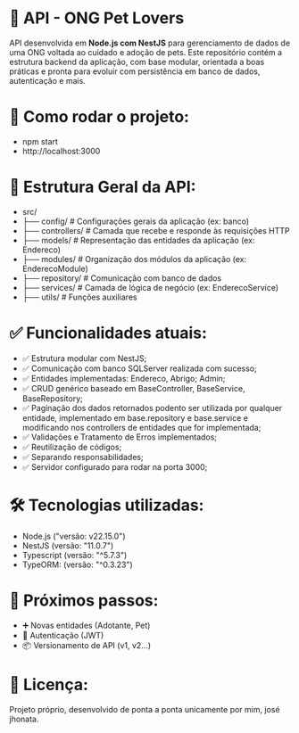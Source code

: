# 🐾 API - ONG Pet Lovers

API desenvolvida em **Node.js com NestJS** para gerenciamento de dados de uma ONG voltada ao cuidado e adoção de pets. Este repositório contém a estrutura backend da aplicação, com base modular, orientada a boas práticas e pronta para evoluir com persistência em banco de dados, autenticação e mais.

# 🚀 Como rodar o projeto:

- npm start
- http://localhost:3000

# 📁 Estrutura Geral da API:

- src/
- ├── config/           # Configurações gerais da aplicação (ex: banco)
- ├── controllers/      # Camada que recebe e responde às requisições HTTP
- ├── models/           # Representação das entidades da aplicação (ex: Endereco)
- ├── modules/          # Organização dos módulos da aplicação (ex: EnderecoModule)
- ├── repository/       # Comunicação com banco de dados
- ├── services/         # Camada de lógica de negócio (ex: EnderecoService)
- ├── utils/            # Funções auxiliares

# ✅ Funcionalidades atuais:

- ✅ Estrutura modular com NestJS;
- ✅ Comunicação com banco SQLServer realizada com sucesso;
- ✅ Entidades implementadas: Endereco, Abrigo; Admin;
- ✅ CRUD genérico baseado em BaseController, BaseService, BaseRepository;
- ✅ Paginação dos dados retornados podento ser utilizada por qualquer entidade, implementado em base.repository e base.service e modificando nos controllers de entidades que for implementada;
- ✅ Validações e Tratamento de Erros implementados;
- ✅ Reutilização de códigos;
- ✅ Separando responsabilidades;
- ✅ Servidor configurado para rodar na porta 3000;

# 🛠 Tecnologias utilizadas:

- Node.js ("versão: v22.15.0")
- NestJS (versão: "11.0.7")
- Typescript (versão: "^5.7.3")
- TypeORM: (versão: "^0.3.23")

# 📌 Próximos passos:
- ➕ Novas entidades (Adotante, Pet)
- 🔐 Autenticação (JWT)
- 📦 Versionamento de API (v1, v2...)

# 📄 Licença:

Projeto próprio, desenvolvido de ponta a ponta unicamente por mim, josé jhonata.

